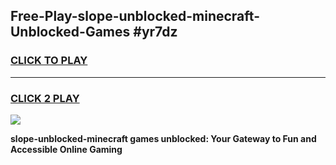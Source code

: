 
## Free-Play-slope-unblocked-minecraft-Unblocked-Games #yr7dz
<h3>
<a href="https://news.freeplayer.one?title=slope-unblocked-minecraft&ref=8M">CLICK TO PLAY</a></h3>
<hr>

<h3>
<a href="https://news.freeplayer.one?title=slope-unblocked-minecraft&ref=8M">CLICK 2 PLAY</a>
  
</h3>

<a href="https://news.freeplayer.one?title=slope-unblocked-minecraft&ref=8M"><img src="https://clearcache.store/games.png"></a>


**slope-unblocked-minecraft games unblocked: Your Gateway to Fun and Accessible Online Gaming**
